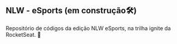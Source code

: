 ## NLW - eSports (em construção🛠)
Repositório de códigos da edição NLW eSports, na trilha ignite da RocketSeat. 🚀